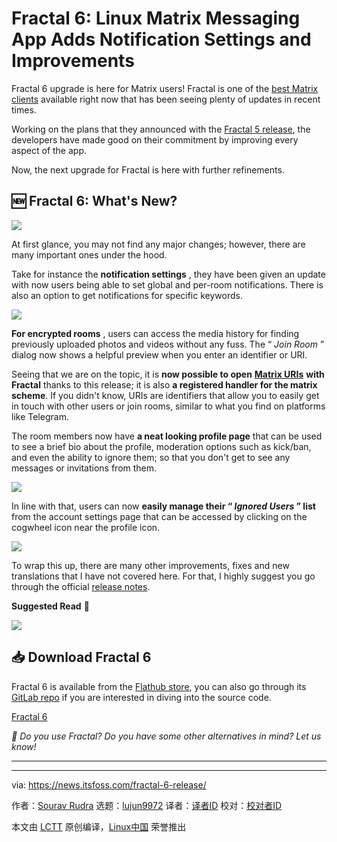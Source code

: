[#]: subject: "Fractal 6: Linux Matrix Messaging App Adds Notification Settings and Improvements"
[#]: via: "https://news.itsfoss.com/fractal-6-release/"
[#]: author: "Sourav Rudra https://news.itsfoss.com/author/sourav/"
[#]: collector: "lujun9972/lctt-scripts-1700446145"
[#]: translator: " "
[#]: reviewer: " "
[#]: publisher: " "
[#]: url: " "

Fractal 6: Linux Matrix Messaging App Adds Notification Settings and Improvements
======
Fractal 6 upgrade is here for Matrix users!
Fractal is one of the [best Matrix clients][1] available right now that has been seeing plenty of updates in recent times.

Working on the plans that they announced with the [Fractal 5 release][2], the developers have made good on their commitment by improving every aspect of the app.

Now, the next upgrade for Fractal is here with further refinements.

## 🆕 Fractal 6: What's New?

![][3]

At first glance, you may not find any major changes; however, there are many important ones under the hood.

Take for instance the **notification settings** , they have been given an update with now users being able to set global and per-room notifications. There is also an option to get notifications for specific keywords.

![][4]

**For encrypted rooms** , users can access the media history for finding previously uploaded photos and videos without any fuss. The “ _Join Room_ ” dialog now shows a helpful preview when you enter an identifier or URI.

Seeing that we are on the topic, it is **now possible to open** [**Matrix URIs**][5] **with Fractal** thanks to this release; it is also **a registered handler for the matrix scheme**. If you didn't know, URIs are identifiers that allow you to easily get in touch with other users or join rooms, similar to what you find on platforms like Telegram.

The room members now have **a neat looking profile page** that can be used to see a brief bio about the profile, moderation options such as kick/ban, and even the ability to ignore them; so that you don't get to see any messages or invitations from them.

![][6]

In line with that, users can now **easily manage their “ _Ignored Users_ ” list** from the account settings page that can be accessed by clicking on the cogwheel icon near the profile icon.

![][7]

To wrap this up, there are many other improvements, fixes and new translations that I have not covered here. For that, I highly suggest you go through the official [release notes][8].

**Suggested Read** 📖

![][9]

## 📥 Download Fractal 6

Fractal 6 is available from the [Flathub store][10], you can also go through its [GitLab repo][11] if you are interested in diving into the source code.

[Fractal 6][10]

_💬 Do you use Fractal? Do you have some other alternatives in mind? Let us know!_

* * *

--------------------------------------------------------------------------------

via: https://news.itsfoss.com/fractal-6-release/

作者：[Sourav Rudra][a]
选题：[lujun9972][b]
译者：[译者ID](https://github.com/译者ID)
校对：[校对者ID](https://github.com/校对者ID)

本文由 [LCTT](https://github.com/LCTT/TranslateProject) 原创编译，[Linux中国](https://linux.cn/) 荣誉推出

[a]: https://news.itsfoss.com/author/sourav/
[b]: https://github.com/lujun9972
[1]: https://itsfoss.com/best-matrix-clients/
[2]: https://news.itsfoss.com/fractal-5/
[3]: https://news.itsfoss.com/content/images/2024/01/Fractal_6_a.png
[4]: https://news.itsfoss.com/content/images/2024/01/Fractal_6_b.png
[5]: https://matrix.org/blog/2021/04/23/this-week-in-matrix-2021-04-23/
[6]: https://news.itsfoss.com/content/images/2024/01/Fractal_6_c.png
[7]: https://news.itsfoss.com/content/images/2023/04/Follow-us-on-Google-News.png
[8]: https://gitlab.gnome.org/GNOME/fractal/-/releases/6
[9]: https://itsfoss.com/content/images/size/w256h256/2022/12/android-chrome-192x192.png
[10]: https://flathub.org/apps/org.gnome.Fractal
[11]: https://gitlab.gnome.org/GNOME/fractal
